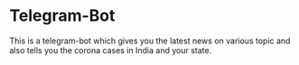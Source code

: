 # Telegram-Bot
This is a telegram-bot which gives you the latest news on various topic and also tells you the corona cases in India and your state.
